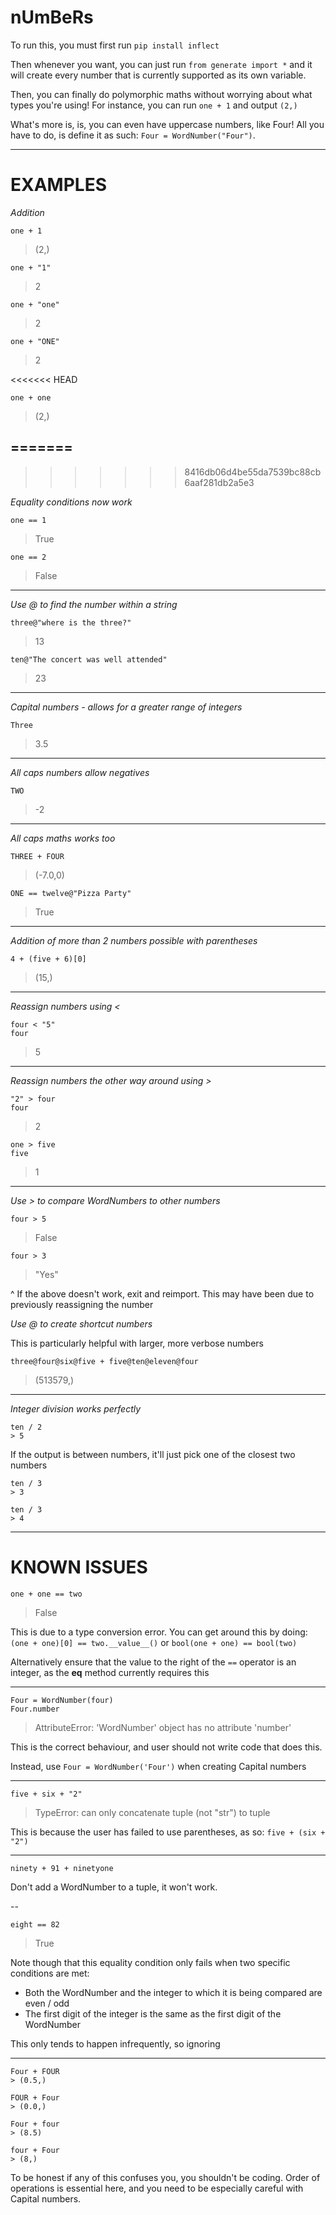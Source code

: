 # nUmBeRs

To run this, you must first run `pip install inflect`

Then whenever you want, you can just run `from generate import *` and it will create every number that is currently supported as its own variable.

Then, you can finally do polymorphic maths without worrying about what types you're using! For instance, you can run `one + 1` and output `(2,)`

What's more is, is, you can even have uppercase numbers, like Four! All you have to do, is define it as such: `Four = WordNumber("Four")`.

***

# EXAMPLES

*Addition*

```
one + 1
```
> (2,)

```
one + "1"
```
> 2

```
one + "one"
```
> 2

```
one + "ONE"
```
> 2

<<<<<<< HEAD
```
one + one
```
> (2,)

=======
---
>>>>>>> 8416db06d4be55da7539bc88cb6aaf281db2a5e3

*Equality conditions now work*

```
one == 1
```
> True

```
one == 2
```
> False
>
---

*Use @ to find the number within a string*
```
three@"where is the three?"
```
> 13

```
ten@"The concert was well attended"
```
> 23

---

*Capital numbers - allows for a greater range of integers*

```
Three
```
> 3.5

---

*All caps numbers allow negatives*

```
TWO
```
> -2

---

*All caps maths works too*

```
THREE + FOUR
```
> (-7.0,0)

```
ONE == twelve@"Pizza Party"
```
> True

---

*Addition of more than 2 numbers possible with parentheses*

```
4 + (five + 6)[0]
```
> (15,)

---

*Reassign numbers using <*

```
four < "5"
four
```
> 5

---

*Reassign numbers the other way around using >*
```
"2" > four
four
```
> 2

```
one > five
five
```
> 1

---

*Use > to compare WordNumbers to other numbers*

```
four > 5
```
> False

```
four > 3
```
> "Yes"

^ If the above doesn't work, exit and reimport. This may have been due to previously reassigning the number

*Use @ to create shortcut numbers*

This is particularly helpful with larger, more verbose numbers

```
three@four@six@five + five@ten@eleven@four
```
> (513579,)

---

*Integer division works perfectly*

```
ten / 2
> 5
```

If the output is between numbers, it'll just pick one of the closest two numbers

```
ten / 3
> 3

ten / 3
> 4
```

***

# KNOWN ISSUES

```
one + one == two
```
> False

This is due to a type conversion error. You can get around this by doing: `(one + one)[0] == two.__value__()` or `bool(one + one) == bool(two)`

Alternatively ensure that the value to the right of the `==` operator is an integer, as the __eq__ method currently requires this

---

```
Four = WordNumber(four)
Four.number
```
> AttributeError: 'WordNumber' object has no attribute 'number'

This is the correct behaviour, and user should not write code that does this.

Instead, use `Four = WordNumber('Four')` when creating Capital numbers

---

```
five + six + "2"
```
> TypeError: can only concatenate tuple (not "str") to tuple

This is because the user has failed to use parentheses, as so: `five + (six + "2")`

---

```
ninety + 91 + ninetyone
```
>

Don't add a WordNumber to a tuple, it won't work.

--

```
eight == 82
```
> True

Note though that this equality condition only fails when two specific conditions are met:
- Both the WordNumber and the integer to which it is being compared are even / odd
- The first digit of the integer is the same as the first digit of the WordNumber

This only tends to happen infrequently, so ignoring

---

```
Four + FOUR
> (0.5,)

FOUR + Four
> (0.0,)

Four + four
> (8.5)

four + Four
> (8,)
```
To be honest if any of this confuses you, you shouldn't be coding. Order of operations is essential here, and you need to be especially careful with Capital numbers.

